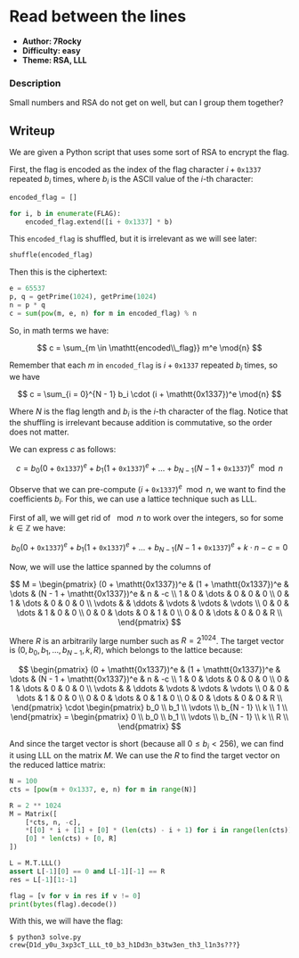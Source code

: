 # Read between the lines

- **Author: 7Rocky**
- **Difficulty: easy**
- **Theme: RSA, LLL**

### Description

Small numbers and RSA do not get on well, but can I group them together?

## Writeup

We are given a Python script that uses some sort of RSA to encrypt the flag.

First, the flag is encoded as the index of the flag character $i + \mathtt{0x1337}$ repeated $b_i$ times, where $b_i$ is the ASCII value of the $i$-th character:

```python
encoded_flag = []

for i, b in enumerate(FLAG):
    encoded_flag.extend([i + 0x1337] * b)
```

This `encoded_flag` is shuffled, but it is irrelevant as we will see later:

```python
shuffle(encoded_flag)
```

Then this is the ciphertext:

```python
e = 65537
p, q = getPrime(1024), getPrime(1024)
n = p * q
c = sum(pow(m, e, n) for m in encoded_flag) % n
```

So, in math terms we have:

$$
c = \sum_{m \in \mathtt{encoded\\_flag}} m^e \mod{n}
$$

Remember that each $m$ in `encoded_flag` is $i + \mathtt{0x1337}$ repeated $b_i$ times, so we have

$$
c = \sum_{i = 0}^{N - 1} b_i \cdot (i + \mathtt{0x1337})^e \mod{n}
$$

Where $N$ is the flag length and $b_i$ is the $i$-th character of the flag. Notice that the shuffling is irrelevant because addition is commutative, so the order does not matter.

We can express $c$ as follows:

$$
c = b_0 (0 + \mathtt{0x1337})^e + b_1 (1 + \mathtt{0x1337})^e + \dots + b_{N - 1} (N - 1 + \mathtt{0x1337})^e \mod{n}
$$

Observe that we can pre-compute $(i + \mathtt{0x1337})^e \mod{n}$, we want to find the coefficients $b_i$. For this, we can use a lattice technique such as LLL.

First of all, we will get rid of $\mod{n}$ to work over the integers, so for some $k \in \mathbb{Z}$ we have:

$$
b_0 (0 + \mathtt{0x1337})^e + b_1 (1 + \mathtt{0x1337})^e + \dots + b_{N - 1} (N - 1 + \mathtt{0x1337})^e + k \cdot n - c = 0
$$

Now, we will use the lattice spanned by the columns of

$$
M = \begin{pmatrix}
  (0 + \mathtt{0x1337})^e & (1 + \mathtt{0x1337})^e & \dots  & (N - 1 + \mathtt{0x1337})^e & n      & -c     \\
  1                       & 0                       & \dots  & 0                           & 0      & 0      \\
  0                       & 1                       & \dots  & 0                           & 0      & 0      \\
  \vdots                  &                         & \ddots & \vdots                      & \vdots & \vdots \\
  0                       & 0                       & \dots  & 1                           & 0      & 0      \\
  0                       & 0                       & \dots  & 0                           & 1      & 0      \\
  0                       & 0                       & \dots  & 0                           & 0      & R      \\
\end{pmatrix}
$$

Where $R$ is an arbitrarily large number such as $R = 2^{1024}$. The target vector is $(0, b_0, b_1, \dots, b_{N - 1}, k, R)$, which belongs to the lattice because:

$$
\begin{pmatrix}
  (0 + \mathtt{0x1337})^e & (1 + \mathtt{0x1337})^e & \dots  & (N - 1 + \mathtt{0x1337})^e & n      & -c     \\
  1                       & 0                       & \dots  & 0                           & 0      & 0      \\
  0                       & 1                       & \dots  & 0                           & 0      & 0      \\
  \vdots                  &                         & \ddots & \vdots                      & \vdots & \vdots \\
  0                       & 0                       & \dots  & 1                           & 0      & 0      \\
  0                       & 0                       & \dots  & 0                           & 1      & 0      \\
  0                       & 0                       & \dots  & 0                           & 0      & R      \\
\end{pmatrix} \cdot \begin{pmatrix}
  b_0       \\
  b_1       \\
  \vdots     \\
  b_{N - 1} \\
  k         \\
  1         \\
\end{pmatrix} = \begin{pmatrix}
  0         \\
  b_0       \\
  b_1       \\
  \vdots     \\
  b_{N - 1} \\
  k         \\
  R         \\
\end{pmatrix}
$$

And since the target vector is short (because all $0 \leqslant b_i \lt 256$), we can find it using LLL on the matrix $M$. We can use the $R$ to find the target vector on the reduced lattice matrix:

```python
N = 100
cts = [pow(m + 0x1337, e, n) for m in range(N)]

R = 2 ** 1024
M = Matrix([
    [*cts, n, -c],
    *[[0] * i + [1] + [0] * (len(cts) - i + 1) for i in range(len(cts))],
    [0] * len(cts) + [0, R]
])

L = M.T.LLL()
assert L[-1][0] == 0 and L[-1][-1] == R
res = L[-1][1:-1]

flag = [v for v in res if v != 0]
print(bytes(flag).decode())
```

With this, we will have the flag:

```console
$ python3 solve.py
crew{D1d_y0u_3xp3cT_LLL_t0_b3_h1Dd3n_b3tw3en_th3_l1n3s???}
```
